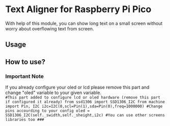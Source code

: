 # Text Aligner for Raspberry Pi Pico

With help of this module, you can show long text on a small screen without worry about overflowing text from screen.

## Usage

## How to use?

### Important Note

If you already configure your oled or lcd please remove this part and change "oled" variable to your given variable.  
`
        #This part added to configure lcd or oled hardware (remove this part if configured it already)
        from ssd1306 import SSD1306_I2C
        from machine import Pin, I2C
        i2c=I2C(0,scl=Pin(1),sda=Pin(0),freq=1000000) #Change pins accourding to your config
        oled = SSD1306_I2C(self._swidth,self._sheight,i2c) #You can use other screens libraries too
        ###
`
